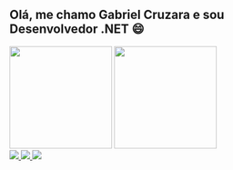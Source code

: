 ## Olá, me chamo Gabriel Cruzara e sou Desenvolvedor .NET :smile:

<div>  
  <img height="180em" src="https://github-readme-stats.vercel.app/api?username=gabrielcruzara&show_icons=true&theme=material-palenight&count_private=true"/>
  <img height="180em" src="https://github-readme-stats.vercel.app/api/top-langs/?username=gabrielcruzara&layout=compact&langs_count=8&theme=material-palenight"/>
</div>



<a href="https://www.linkedin.com/in/gabriel-cruzara/" alt="Linkedin" target="_blank">
  <img src="https://img.shields.io/badge/LinkedIn-0077B5?style=for-the-badge&logo=linkedin&logoColor=white">
</a>

<a href="https://gitlab.com/cruzaragabriel" alt="GitLab" target="_blank">
  <img src="https://img.shields.io/badge/GitLab-330F63?style=for-the-badge&logo=gitlab&logoColor=white">
</a>

<a href="https://github.com/gabrielcruzara" alt="GitHub" target="_blank">
  <img src="https://img.shields.io/badge/GitHub-100000?style=for-the-badge&logo=github&logoColor=white">
</a>

